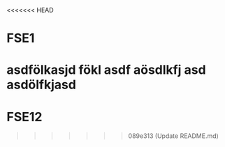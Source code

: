 <<<<<<< HEAD
# FSE1
asdfölkasjd fökl
asdf aösdlkfj asd
 asdölfkjasd
=======
# FSE12
>>>>>>> 089e313 (Update README.md)
